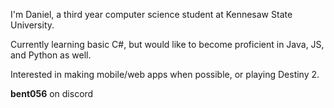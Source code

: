 I'm Daniel, a third year computer science student at Kennesaw State University.

Currently learning basic C#, but would like to become proficient in Java, JS, and Python as well.

Interested in making mobile/web apps when possible, or playing Destiny 2. 

**bent056** on discord

<!---
bent056/bent056 is a ✨ special ✨ repository because its `README.md` (this file) appears on your GitHub profile.
You can click the Preview link to take a look at your changes.
--->
